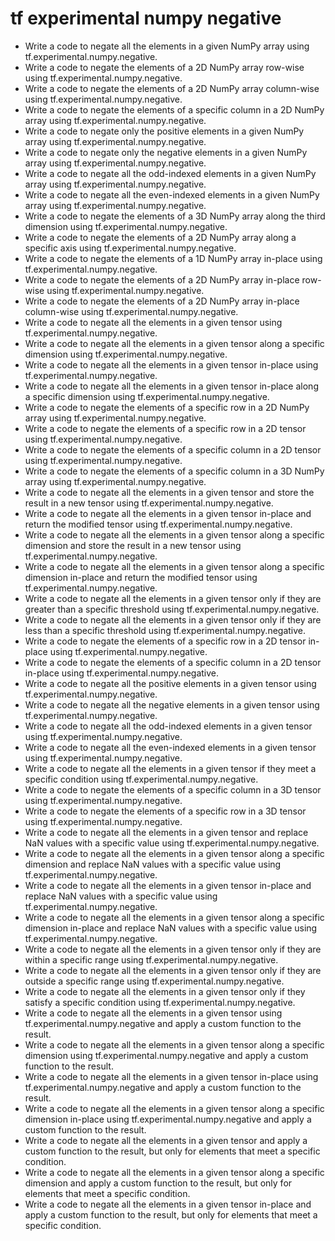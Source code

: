 # tf experimental numpy negative

- Write a code to negate all the elements in a given NumPy array using tf.experimental.numpy.negative.
- Write a code to negate the elements of a 2D NumPy array row-wise using tf.experimental.numpy.negative.
- Write a code to negate the elements of a 2D NumPy array column-wise using tf.experimental.numpy.negative.
- Write a code to negate the elements of a specific column in a 2D NumPy array using tf.experimental.numpy.negative.
- Write a code to negate only the positive elements in a given NumPy array using tf.experimental.numpy.negative.
- Write a code to negate only the negative elements in a given NumPy array using tf.experimental.numpy.negative.
- Write a code to negate all the odd-indexed elements in a given NumPy array using tf.experimental.numpy.negative.
- Write a code to negate all the even-indexed elements in a given NumPy array using tf.experimental.numpy.negative.
- Write a code to negate the elements of a 3D NumPy array along the third dimension using tf.experimental.numpy.negative.
- Write a code to negate the elements of a 2D NumPy array along a specific axis using tf.experimental.numpy.negative.
- Write a code to negate the elements of a 1D NumPy array in-place using tf.experimental.numpy.negative.
- Write a code to negate the elements of a 2D NumPy array in-place row-wise using tf.experimental.numpy.negative.
- Write a code to negate the elements of a 2D NumPy array in-place column-wise using tf.experimental.numpy.negative.
- Write a code to negate all the elements in a given tensor using tf.experimental.numpy.negative.
- Write a code to negate all the elements in a given tensor along a specific dimension using tf.experimental.numpy.negative.
- Write a code to negate all the elements in a given tensor in-place using tf.experimental.numpy.negative.
- Write a code to negate all the elements in a given tensor in-place along a specific dimension using tf.experimental.numpy.negative.
- Write a code to negate the elements of a specific row in a 2D NumPy array using tf.experimental.numpy.negative.
- Write a code to negate the elements of a specific row in a 2D tensor using tf.experimental.numpy.negative.
- Write a code to negate the elements of a specific column in a 2D tensor using tf.experimental.numpy.negative.
- Write a code to negate the elements of a specific column in a 3D NumPy array using tf.experimental.numpy.negative.
- Write a code to negate all the elements in a given tensor and store the result in a new tensor using tf.experimental.numpy.negative.
- Write a code to negate all the elements in a given tensor in-place and return the modified tensor using tf.experimental.numpy.negative.
- Write a code to negate all the elements in a given tensor along a specific dimension and store the result in a new tensor using tf.experimental.numpy.negative.
- Write a code to negate all the elements in a given tensor along a specific dimension in-place and return the modified tensor using tf.experimental.numpy.negative.
- Write a code to negate all the elements in a given tensor only if they are greater than a specific threshold using tf.experimental.numpy.negative.
- Write a code to negate all the elements in a given tensor only if they are less than a specific threshold using tf.experimental.numpy.negative.
- Write a code to negate the elements of a specific row in a 2D tensor in-place using tf.experimental.numpy.negative.
- Write a code to negate the elements of a specific column in a 2D tensor in-place using tf.experimental.numpy.negative.
- Write a code to negate all the positive elements in a given tensor using tf.experimental.numpy.negative.
- Write a code to negate all the negative elements in a given tensor using tf.experimental.numpy.negative.
- Write a code to negate all the odd-indexed elements in a given tensor using tf.experimental.numpy.negative.
- Write a code to negate all the even-indexed elements in a given tensor using tf.experimental.numpy.negative.
- Write a code to negate all the elements in a given tensor if they meet a specific condition using tf.experimental.numpy.negative.
- Write a code to negate the elements of a specific column in a 3D tensor using tf.experimental.numpy.negative.
- Write a code to negate the elements of a specific row in a 3D tensor using tf.experimental.numpy.negative.
- Write a code to negate all the elements in a given tensor and replace NaN values with a specific value using tf.experimental.numpy.negative.
- Write a code to negate all the elements in a given tensor along a specific dimension and replace NaN values with a specific value using tf.experimental.numpy.negative.
- Write a code to negate all the elements in a given tensor in-place and replace NaN values with a specific value using tf.experimental.numpy.negative.
- Write a code to negate all the elements in a given tensor along a specific dimension in-place and replace NaN values with a specific value using tf.experimental.numpy.negative.
- Write a code to negate all the elements in a given tensor only if they are within a specific range using tf.experimental.numpy.negative.
- Write a code to negate all the elements in a given tensor only if they are outside a specific range using tf.experimental.numpy.negative.
- Write a code to negate all the elements in a given tensor only if they satisfy a specific condition using tf.experimental.numpy.negative.
- Write a code to negate all the elements in a given tensor using tf.experimental.numpy.negative and apply a custom function to the result.
- Write a code to negate all the elements in a given tensor along a specific dimension using tf.experimental.numpy.negative and apply a custom function to the result.
- Write a code to negate all the elements in a given tensor in-place using tf.experimental.numpy.negative and apply a custom function to the result.
- Write a code to negate all the elements in a given tensor along a specific dimension in-place using tf.experimental.numpy.negative and apply a custom function to the result.
- Write a code to negate all the elements in a given tensor and apply a custom function to the result, but only for elements that meet a specific condition.
- Write a code to negate all the elements in a given tensor along a specific dimension and apply a custom function to the result, but only for elements that meet a specific condition.
- Write a code to negate all the elements in a given tensor in-place and apply a custom function to the result, but only for elements that meet a specific condition.